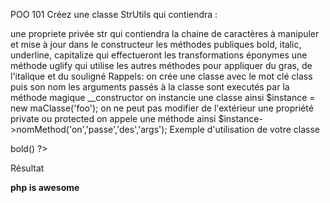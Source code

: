 POO 101
Créez une classe StrUtils qui contiendra :

une propriete privée str qui contiendra la chaine de caractères à manipuler et mise à jour dans le constructeur
les méthodes publiques bold, italic, underline, capitalize qui effectueront les transformations éponymes
une méthode uglify qui utilise les autres méthodes pour appliquer du gras, de l'italique et du souligné
Rappels:
on crée une classe avec le mot clé class puis son nom
les arguments passés à la classe sont executés par la méthode magique __constructor
on instancie une classe ainsi $instance = new maClasse('foo');
on ne peut pas modifier de l'extérieur une propriété private ou protected
on appele une méthode ainsi $instance->nomMethod('on','passe','des','args');
Exemple d'utilisation de votre classe
<?php

include 'StrUtils.php';

$myStr = new StrUtils('php is awesome !');
?>
<?= $myStr->bold() ?>
Résultat

<strong>php is awesome</strong>

